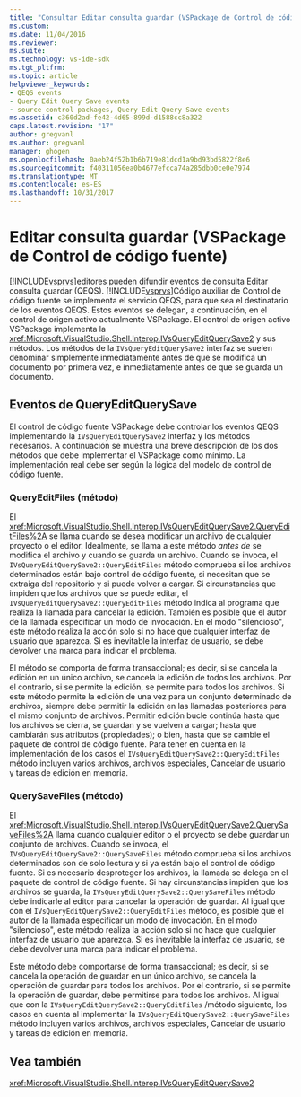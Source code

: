 ```yaml
---
title: "Consultar Editar consulta guardar (VSPackage de Control de código fuente) | Documentos de Microsoft"
ms.custom: 
ms.date: 11/04/2016
ms.reviewer: 
ms.suite: 
ms.technology: vs-ide-sdk
ms.tgt_pltfrm: 
ms.topic: article
helpviewer_keywords:
- QEQS events
- Query Edit Query Save events
- source control packages, Query Edit Query Save events
ms.assetid: c360d2ad-fe42-4d65-899d-d1588cc8a322
caps.latest.revision: "17"
author: gregvanl
ms.author: gregvanl
manager: ghogen
ms.openlocfilehash: 0aeb24f52b1b6b719e81dcd1a9bd93bd5822f8e6
ms.sourcegitcommit: f40311056ea0b4677efcca74a285dbb0ce0e7974
ms.translationtype: MT
ms.contentlocale: es-ES
ms.lasthandoff: 10/31/2017
---
```

# <a name="query-edit-query-save-source-control-vspackage"></a>Editar consulta guardar (VSPackage de Control de código fuente)
[!INCLUDE[vsprvs](../../code-quality/includes/vsprvs_md.md)]editores pueden difundir eventos de consulta Editar consulta guardar (QEQS). [!INCLUDE[vsprvs](../../code-quality/includes/vsprvs_md.md)]Código auxiliar de Control de código fuente se implementa el servicio QEQS, para que sea el destinatario de los eventos QEQS. Estos eventos se delegan, a continuación, en el control de origen activo actualmente VSPackage. El control de origen activo VSPackage implementa la <xref:Microsoft.VisualStudio.Shell.Interop.IVsQueryEditQuerySave2> y sus métodos. Los métodos de la `IVsQueryEditQuerySave2` interfaz se suelen denominar simplemente inmediatamente antes de que se modifica un documento por primera vez, e inmediatamente antes de que se guarda un documento.  
  
## <a name="queryeditquerysave-events"></a>Eventos de QueryEditQuerySave  
 El control de código fuente VSPackage debe controlar los eventos QEQS implementando la `IVsQueryEditQuerySave2` interfaz y los métodos necesarios. A continuación se muestra una breve descripción de los dos métodos que debe implementar el VSPackage como mínimo. La implementación real debe ser según la lógica del modelo de control de código fuente.  
  
### <a name="queryeditfiles-method"></a>QueryEditFiles (método)  
 El <xref:Microsoft.VisualStudio.Shell.Interop.IVsQueryEditQuerySave2.QueryEditFiles%2A> se llama cuando se desea modificar un archivo de cualquier proyecto o el editor. Idealmente, se llama a este método *antes de* se modifica el archivo y cuando se guarda un archivo. Cuando se invoca, el `IVsQueryEditQuerySave2::QueryEditFiles` método comprueba si los archivos determinados están bajo control de código fuente, si necesitan que se extraiga del repositorio y si puede volver a cargar. Si circunstancias que impiden que los archivos que se puede editar, el `IVsQueryEditQuerySave2::QueryEditFiles` método indica al programa que realiza la llamada para cancelar la edición. También es posible que el autor de la llamada especificar un modo de invocación. En el modo "silencioso", este método realiza la acción solo si no hace que cualquier interfaz de usuario que aparezca. Si es inevitable la interfaz de usuario, se debe devolver una marca para indicar el problema.  
  
 El método se comporta de forma transaccional; es decir, si se cancela la edición en un único archivo, se cancela la edición de todos los archivos. Por el contrario, si se permite la edición, se permite para todos los archivos. Si este método permite la edición de una vez para un conjunto determinado de archivos, siempre debe permitir la edición en las llamadas posteriores para el mismo conjunto de archivos. Permitir edición bucle continúa hasta que los archivos se cierra, se guardan y se vuelven a cargar; hasta que cambiarán sus atributos (propiedades); o bien, hasta que se cambie el paquete de control de código fuente. Para tener en cuenta en la implementación de los casos el `IVsQueryEditQuerySave2::QueryEditFiles` método incluyen varios archivos, archivos especiales, Cancelar de usuario y tareas de edición en memoria.  
  
### <a name="querysavefiles-method"></a>QuerySaveFiles (método)  
 El <xref:Microsoft.VisualStudio.Shell.Interop.IVsQueryEditQuerySave2.QuerySaveFiles%2A> llama cuando cualquier editor o el proyecto se debe guardar un conjunto de archivos. Cuando se invoca, el `IVsQueryEditQuerySave2::QuerySaveFiles` método comprueba si los archivos determinados son de solo lectura y si ya están bajo el control de código fuente. Si es necesario desproteger los archivos, la llamada se delega en el paquete de control de código fuente. Si hay circunstancias impiden que los archivos se guarda, la `IVsQueryEditQuerySave2::QuerySaveFiles` método debe indicarle al editor para cancelar la operación de guardar. Al igual que con el `IVsQueryEditQuerySave2::QueryEditFiles` método, es posible que el autor de la llamada especificar un modo de invocación. En el modo "silencioso", este método realiza la acción solo si no hace que cualquier interfaz de usuario que aparezca. Si es inevitable la interfaz de usuario, se debe devolver una marca para indicar el problema.  
  
 Este método debe comportarse de forma transaccional; es decir, si se cancela la operación de guardar en un único archivo, se cancela la operación de guardar para todos los archivos. Por el contrario, si se permite la operación de guardar, debe permitirse para todos los archivos. Al igual que con la `IVsQueryEditQuerySave2::QueryEditFiles` /método siguiente, los casos en cuenta al implementar la `IVsQueryEditQuerySave2::QuerySaveFiles` método incluyen varios archivos, archivos especiales, Cancelar de usuario y tareas de edición en memoria.  
  
## <a name="see-also"></a>Vea también  
 <xref:Microsoft.VisualStudio.Shell.Interop.IVsQueryEditQuerySave2>